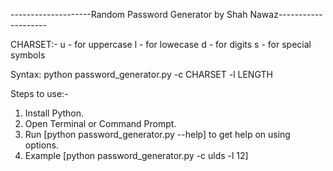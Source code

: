 --------------------Random Password Generator by Shah Nawaz--------------------

CHARSET:-
u - for uppercase
l -  for lowecase
d - for digits
s - for special symbols

Syntax: 
python password_generator.py -c CHARSET -l LENGTH
 
Steps to use:-
1. Install Python.
2. Open Terminal or Command Prompt.
3. Run [python password_generator.py --help] to get help on using options.
4. Example [python password_generator.py -c ulds -l 12]